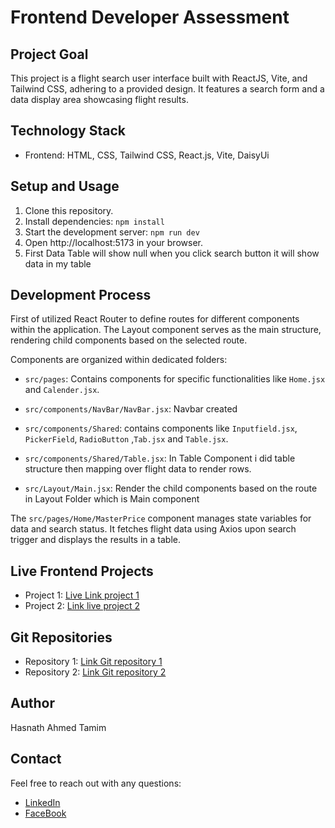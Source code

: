 # Frontend Developer Assessment

## Project Goal

This project is a flight search user interface built with ReactJS, Vite, and Tailwind CSS, adhering to a provided design. It features a search form and a data display area showcasing flight results.

## Technology Stack

- Frontend: HTML, CSS, Tailwind CSS, React.js, Vite, DaisyUi

## Setup and Usage

1. Clone this repository.
2. Install dependencies: `npm install`
3. Start the development server: `npm run dev`
4. Open http://localhost:5173 in your browser.
5. First Data Table will show null when you click search button it will show data in my table

## Development Process

First of utilized React Router to define routes for different components within the application. The Layout component serves as the main structure, rendering child components based on the selected route. 

Components are organized within dedicated folders:

- `src/pages`: Contains components for specific functionalities like `Home.jsx` and `Calender.jsx`.

- `src/components/NavBar/NavBar.jsx`: Navbar created

- `src/components/Shared`: contains components like `Inputfield.jsx`, `PickerField`, `RadioButton` ,`Tab.jsx` and `Table.jsx`.

- `src/components/Shared/Table.jsx`: In Table Component i did table structure then mapping over flight data to render rows.

- `src/Layout/Main.jsx`: Render the child components based on the route in Layout Folder which is Main component

The `src/pages/Home/MasterPrice` component manages state variables for data and search status. It fetches flight data using Axios upon search trigger and displays the results in a table.

## Live Frontend Projects

* Project 1: [Live Link project 1](https://chat-application-ruddy-three.vercel.app/)
* Project 2: [Link live project 2](https://lovely-selkie-1c53f7.netlify.app/)

## Git Repositories

* Repository 1: [Link Git repository 1](https://github.com/HasnathAhmedTamim/chat-application)
* Repository 2: [Link Git repository 2](https://github.com/HasnathAhmedTamim/simple-bookshop-management-client)

## Author

Hasnath Ahmed Tamim

## Contact

Feel free to reach out with any questions:

* [LinkedIn](https://www.linkedin.com/in/hasnath-ahmed-tamim/)
* [FaceBook](https://www.facebook.com/HasnathAhmedTamim)